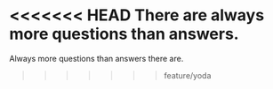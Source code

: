 <<<<<<< HEAD
There are always more questions than answers.
=======
Always more questions than answers there are.
>>>>>>> feature/yoda
